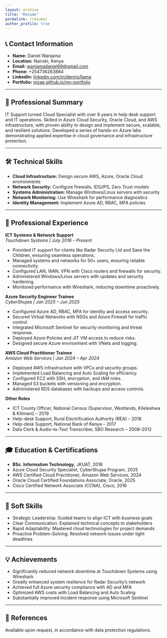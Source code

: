 ```yaml
---
layout: archive
title: "Resume"
permalink: /resume/
author_profile: true
---
```


## 📞 Contact Information
- **Name:** Daniel Wanjama
- **Location:** Nairobi, Kenya
- **Email:** wanjamadaniel69@gmail.com
- **Phone:** +254736263884
- **LinkedIn:** [linkedin.com/in/dennis1jama](https://linkedin.com/in/dennis1jama)
- **Portfolio:** [mzae.github.io/my-portfolio](https://mzae.github.io/my-portfolio)

---

## 🧾 Professional Summary
IT Support turned Cloud Specialist with over 8 years in help desk support and IT operations. Skilled in Azure Cloud Security, Oracle Cloud, and AWS infrastructure, with proven ability to design and implement secure, scalable, and resilient solutions. Developed a series of hands-on Azure labs demonstrating applied expertise in cloud governance and infrastructure protection.

---

## 🛠️ Technical Skills
- **Cloud Infrastructure:** Design secure AWS, Azure, Oracle Cloud environments
- **Network Security:** Configure firewalls, IDS/IPS, Zero Trust models
- **Systems Administration:** Manage Windows/Linux servers with security
- **Network Monitoring:** Use Wireshark for performance diagnostics
- **Identity Management:** Implement Azure AD, RBAC, MFA policies

---

## 💼 Professional Experience
**ICT Systems & Network Support**  
*Touchdown Systems | July 2016 – Present*  
- Provided IT support for clients like Radar Security Ltd and Save the Children, ensuring seamless operations.
- Managed systems and networks for 50+ users, ensuring reliable connectivity.
- Configured LAN, WAN, VPN with Cisco routers and firewalls for security.
- Administered Windows/Linux servers with updates and security hardening.
- Monitored performance with Wireshark, reducing downtime proactively.

**Azure Security Engineer Trainee**  
*CyberShujaa | Jan 2025 – Jun 2025*  
- Configured Azure AD, RBAC, MFA for identity and access security.
- Secured Virtual Networks with NSGs and Azure Firewall for traffic control.
- Integrated Microsoft Sentinel for security monitoring and threat response.
- Deployed Azure Policies and JIT VM access to reduce risks.
- Designed secure Azure environment with VNets and logging.

**AWS Cloud Practitioner Trainee**  
*Amazon Web Services | Jan 2024 – Apr 2024*  
- Deployed AWS infrastructure with VPCs and security groups.
- Implemented Load Balancing and Auto Scaling for efficiency.
- Configured EC2 with SSH, encryption, and IAM roles.
- Managed S3 buckets with versioning and encryption.
- Administered RDS databases with backups and access controls.

**Other Roles**  
- ICT County Officer, National Census (Supervisor, Westlands, Kileleshwa & Kilimani) – 2019
- Help-desk Support, Rural Electrification Authority (REA) – 2018
- Help-desk Support, National Bank of Kenya – 2017
- Data Clerk & Audio-to-Text Transcriber, SBO Research – 2008–2012

---

## 🎓 Education & Certifications
- **BSc. Information Technology**, JKUAT, 2016
- Azure Cloud Security Specialist, CyberShujaa Program, 2025
- AWS Certified Cloud Practitioner, Amazon Web Services, 2024
- Oracle Cloud Certified Foundations Associate, Oracle, 2025
- Cisco Certified Network Associate (CCNA), Cisco, 2016

---

## 🧩 Soft Skills
- Strategic Leadership: Guided teams to align ICT with business goals
- Clear Communication: Explained technical concepts to stakeholders
- Rapid Adaptability: Mastered cloud technologies for project demands
- Proactive Problem-Solving: Resolved network issues under tight deadlines

---

## 💡 Achievements
- Significantly reduced network downtime at Touchdown Systems using Wireshark
- Greatly enhanced system resilience for Radar Security’s network
- Achieved full Azure security compliance with AD and MFA
- Optimized AWS costs with Load Balancing and Auto Scaling
- Substantially improved incident response using Microsoft Sentinel

---

## 📜 References
Available upon request, in accordance with data protection regulations.
